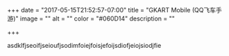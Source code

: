 +++
date = "2017-05-15T21:52:57-07:00"
title = "GKART Mobile (QQ飞车手游)"
image = ""
alt = ""
color = "#060D14"
description = ""

+++



asdklfjseoifjseioufjsodimfoiejfoisjefoijsdiofjeiojsiodjfie
